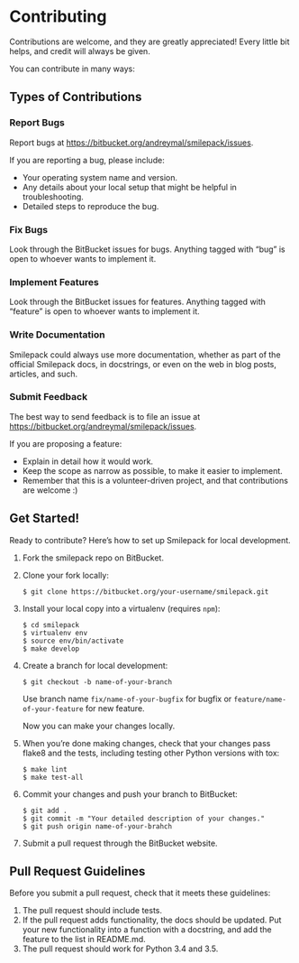 # Contributing

Contributions are welcome, and they are greatly appreciated! Every
little bit helps, and credit will always be given.

You can contribute in many ways:

## Types of Contributions

### Report Bugs

Report bugs at <https://bitbucket.org/andreymal/smilepack/issues>.

If you are reporting a bug, please include:

- Your operating system name and version.
- Any details about your local setup that might be helpful in troubleshooting.
- Detailed steps to reproduce the bug.

### Fix Bugs

Look through the BitBucket issues for bugs. Anything tagged with “bug” is
open to whoever wants to implement it.

### Implement Features

Look through the BitBucket issues for features. Anything tagged with
“feature” is open to whoever wants to implement it.

### Write Documentation

Smilepack could always use more documentation, whether as part of the
official Smilepack docs, in docstrings, or even on the web in blog posts,
articles, and such.

### Submit Feedback

The best way to send feedback is to file an issue at
<https://bitbucket.org/andreymal/smilepack/issues>.

If you are proposing a feature:

- Explain in detail how it would work.
- Keep the scope as narrow as possible, to make it easier to implement.
- Remember that this is a volunteer-driven project, and that
  contributions are welcome :)

Get Started!
------------

Ready to contribute? Here’s how to set up Smilepack for local development.

1.  Fork the smilepack repo on BitBucket.

2.  Clone your fork locally:

        $ git clone https://bitbucket.org/your-username/smilepack.git

3.  Install your local copy into a virtualenv (requires `npm`):

        $ cd smilepack
        $ virtualenv env
        $ source env/bin/activate
        $ make develop

4.  Create a branch for local development:

        $ git checkout -b name-of-your-branch

    Use branch name `fix/name-of-your-bugfix` for bugfix or
    `feature/name-of-your-feature` for new feature.

    Now you can make your changes locally.

5.  When you’re done making changes, check that your changes pass flake8
    and the tests, including testing other Python versions with tox:

        $ make lint
        $ make test-all

6.  Commit your changes and push your branch to BitBucket:

        $ git add .
        $ git commit -m "Your detailed description of your changes."
        $ git push origin name-of-your-brahch

7.  Submit a pull request through the BitBucket website.

## Pull Request Guidelines

Before you submit a pull request, check that it meets these guidelines:

1.  The pull request should include tests.
2.  If the pull request adds functionality, the docs should be updated.
    Put your new functionality into a function with a docstring, and add
    the feature to the list in README.md.
3.  The pull request should work for Python 3.4 and 3.5.

